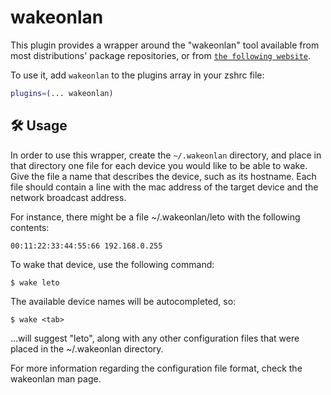 # wakeonlan

This plugin provides a wrapper around the "wakeonlan" tool available from most
distributions' package repositories, or from
[`the following website`](HTTPS://GitHub.Com/jpoliv/wakeonlan).

To use it, add `wakeonlan` to the plugins array in your zshrc file:

```zsh
plugins=(... wakeonlan)
```

## 🛠️ Usage

In order to use this wrapper, create the `~/.wakeonlan` directory, and place in
that directory one file for each device you would like to be able to wake. Give
the file a name that describes the device, such as its hostname. Each file
should contain a line with the mac address of the target device and the network
broadcast address.

For instance, there might be a file ~/.wakeonlan/leto with the following
contents:

```
00:11:22:33:44:55:66 192.168.0.255
```

To wake that device, use the following command:

```console
$ wake leto
```

The available device names will be autocompleted, so:

```console
$ wake <tab>
```

...will suggest "leto", along with any other configuration files that were
placed in the ~/.wakeonlan directory.

For more information regarding the configuration file format, check the
wakeonlan man page.
